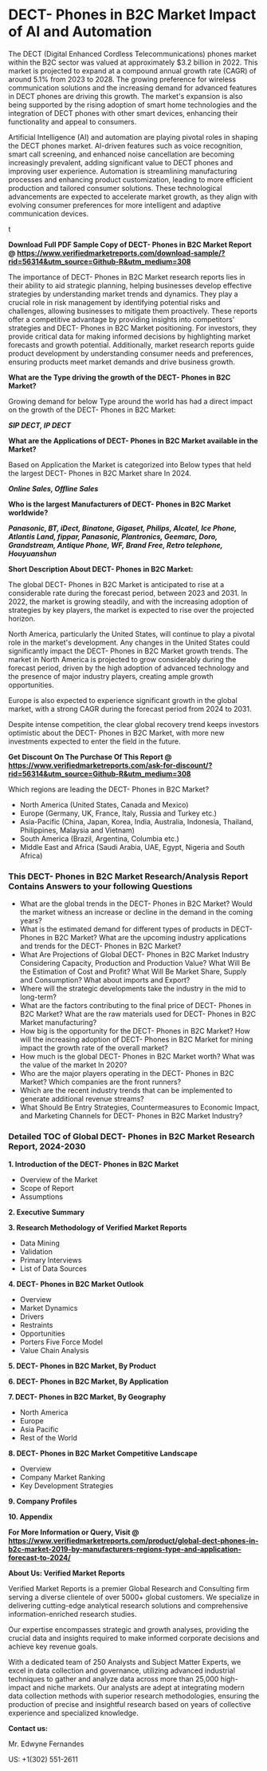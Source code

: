 <meta name="title" content="Global DECT- Phones in B2C Market Impact of AI and Automation"><meta name="description" content="The DECT (Digital Enhanced Cordless Telecommunications) phones market within the B2C sector was valued at approximately $3.2 billion in 2022. This market is projected "><meta name="title" content="DECT- Phones in B2C Market Size, Share, Scope, Trends, Growth, Opportunities, Analysis, Forecast"><h1>DECT- Phones in B2C Market Impact of AI and Automation</h1><p>The DECT (Digital Enhanced Cordless Telecommunications) phones market within the B2C sector was valued at approximately $3.2 billion in 2022. This market is projected to expand at a compound annual growth rate (CAGR) of around 5.1% from 2023 to 2028. The growing preference for wireless communication solutions and the increasing demand for advanced features in DECT phones are driving this growth. The market's expansion is also being supported by the rising adoption of smart home technologies and the integration of DECT phones with other smart devices, enhancing their functionality and appeal to consumers.</p><p>Artificial Intelligence (AI) and automation are playing pivotal roles in shaping the DECT phones market. AI-driven features such as voice recognition, smart call screening, and enhanced noise cancellation are becoming increasingly prevalent, adding significant value to DECT phones and improving user experience. Automation is streamlining manufacturing processes and enhancing product customization, leading to more efficient production and tailored consumer solutions. These technological advancements are expected to accelerate market growth, as they align with evolving consumer preferences for more intelligent and adaptive communication devices.</p>t</p><p id="" class=""><strong>Download Full PDF Sample Copy of DECT- Phones in B2C Market Report @ <a href="https://www.verifiedmarketreports.com/download-sample/?rid=56314&utm_source=Github-R&utm_medium=308" target="_blank">https://www.verifiedmarketreports.com/download-sample/?rid=56314&utm_source=Github-R&utm_medium=308</a></strong></p><p>The importance of&nbsp;DECT- Phones in B2C Market research reports lies in their ability to aid strategic planning, helping businesses develop effective strategies by understanding market trends and dynamics. They play a crucial role in risk management by identifying potential risks and challenges, allowing businesses to mitigate them proactively. These reports offer a competitive advantage by providing insights into competitors' strategies and DECT- Phones in B2C Market positioning. For investors, they provide critical data for making informed decisions by highlighting market forecasts and growth potential. Additionally, market research reports guide product development by understanding consumer needs and preferences, ensuring products meet market demands and drive business growth.</p><p><strong>What are the&nbsp;Type driving the growth of the DECT- Phones in B2C Market?</strong></p><p id="" class="">Growing demand for below Type around the world has had a direct impact on the growth of the DECT- Phones in B2C Market:</p><em><strong>SIP DECT, IP DECT</strong></em></p><strong>What are the&nbsp;Applications&nbsp;of DECT- Phones in B2C Market available in the Market?</strong></p><p id="" class="">Based on Application the Market is categorized into Below types that held the largest DECT- Phones in B2C Market share In 2024.</p><em><strong>Online Sales, Offline Sales</strong></em></p><strong>Who is the largest Manufacturers of DECT- Phones in B2C Market worldwide?</strong></p><p><em><strong>Panasonic, BT, iDect, Binatone, Gigaset, Philips, Alcatel, Ice Phone, Atlantis Land, fippar, Panasonic, Plantronics, Geemarc, Doro, Grandstream, Antique Phone, WF, Brand Free, Retro telephone, Houyuanshun</strong></em></p><p id="" class=""><strong>Short Description About DECT- Phones in B2C Market:</strong></p><p>The global DECT- Phones in B2C Market is anticipated to rise at a considerable rate during the forecast period, between 2023 and 2031. In 2022, the market is growing steadily, and with the increasing adoption of strategies by key players, the market is expected to rise over the projected horizon.</p><p>North America, particularly the United States, will continue to play a pivotal role in the market's development. Any changes in the United States could significantly impact the DECT- Phones in B2C Market growth trends. The market in North America is projected to grow considerably during the forecast period, driven by the high adoption of advanced technology and the presence of major industry players, creating ample growth opportunities.</p><p>Europe is also expected to experience significant growth in the global market, with a strong CAGR during the forecast period from 2024 to 2031.</p><p>Despite intense competition, the clear global recovery trend keeps investors optimistic about the DECT- Phones in B2C Market, with more new investments expected to enter the field in the future.</p><p id="" class=""><strong>Get Discount On The Purchase Of This Report @ <a href="https://www.verifiedmarketreports.com/ask-for-discount/?rid=56314&utm_source=Github-R&utm_medium=308" target="_blank">https://www.verifiedmarketreports.com/ask-for-discount/?rid=56314&utm_source=Github-R&utm_medium=308</a></strong></p>Which regions are leading the DECT- Phones in B2C Market?</p><ul><li>North America (United States, Canada and Mexico)</li><li>Europe (Germany, UK, France, Italy, Russia and Turkey etc.)</li><li>Asia-Pacific (China, Japan, Korea, India, Australia, Indonesia, Thailand, Philippines, Malaysia and Vietnam)</li><li>South America (Brazil, Argentina, Columbia etc.)</li><li>Middle East and Africa (Saudi Arabia, UAE, Egypt, Nigeria and South Africa)</li></ul><h3 id="" class="">This DECT- Phones in B2C Market Research/Analysis Report Contains Answers to your following Questions</h3><ul><li>What are the global trends in the DECT- Phones in B2C Market? Would the market witness an increase or decline in the demand in the coming years?</li><li>What is the estimated demand for different types of products in DECT- Phones in B2C Market? What are the upcoming industry applications and trends for the DECT- Phones in B2C Market?</li><li>What Are Projections of Global DECT- Phones in B2C Market Industry Considering Capacity, Production and Production Value? What Will Be the Estimation of Cost and Profit? What Will Be Market Share, Supply and Consumption? What about imports and Export?</li><li>Where will the strategic developments take the industry in the mid to long-term?</li><li>What are the factors contributing to the final price of DECT- Phones in B2C Market? What are the raw materials used for DECT- Phones in B2C Market manufacturing?</li><li>How big is the opportunity for the DECT- Phones in B2C Market? How will the increasing adoption of DECT- Phones in B2C Market for mining impact the growth rate of the overall market?</li><li>How much is the global DECT- Phones in B2C Market worth? What was the value of the market In 2020?</li><li>Who are the major players operating in the DECT- Phones in B2C Market? Which companies are the front runners?</li><li>Which are the recent industry trends that can be implemented to generate additional revenue streams?</li><li>What Should Be Entry Strategies, Countermeasures to Economic Impact, and Marketing Channels for DECT- Phones in B2C Market Industry?</li></ul><h3 id="" class="">Detailed TOC of Global DECT- Phones in B2C Market Research Report, 2024-2030</h3><p id="" class=""><strong>1. Introduction of the DECT- Phones in B2C Market</strong></p><ul><li>Overview of the Market</li><li>Scope of Report</li><li>Assumptions</li></ul><p id="" class=""><strong>2. Executive Summary</strong></p><p id="" class=""><strong>3. Research Methodology of Verified Market Reports</strong></p><ul><li>Data Mining</li><li>Validation</li><li>Primary Interviews</li><li>List of Data Sources</li></ul><p id="" class=""><strong>4. DECT- Phones in B2C Market Outlook</strong></p><ul><li>Overview</li><li>Market Dynamics</li><li>Drivers</li><li>Restraints</li><li>Opportunities</li><li>Porters Five Force Model</li><li>Value Chain Analysis</li></ul><p id="" class=""><strong>5. DECT- Phones in B2C Market, By Product</strong></p><p id="" class=""><strong>6. DECT- Phones in B2C Market, By Application</strong></p><p id="" class=""><strong>7. DECT- Phones in B2C Market, By Geography</strong></p><ul><li>North America</li><li>Europe</li><li>Asia Pacific</li><li>Rest of the World</li></ul><p id="" class=""><strong>8. DECT- Phones in B2C Market Competitive Landscape</strong></p><ul><li>Overview</li><li>Company Market Ranking</li><li>Key Development Strategies</li></ul><p id="" class=""><strong>9. Company Profiles</strong></p><p id="" class=""><strong>10. Appendix</strong></p><p id="" class=""><strong>For More Information or Query, Visit @ <a href="https://www.verifiedmarketreports.com/product/global-dect-phones-in-b2c-market-2019-by-manufacturers-regions-type-and-application-forecast-to-2024/" target="_blank">https://www.verifiedmarketreports.com/product/global-dect-phones-in-b2c-market-2019-by-manufacturers-regions-type-and-application-forecast-to-2024/</a></strong></p><p id="" class=""><strong>About Us: Verified Market Reports</strong></p><p id="" class="">Verified Market Reports is a premier Global Research and Consulting firm serving a diverse clientele of over 5000+ global customers. We specialize in delivering cutting-edge analytical research solutions and comprehensive information-enriched research studies.</p><p id="" class="">Our expertise encompasses strategic and growth analyses, providing the crucial data and insights required to make informed corporate decisions and achieve key revenue goals.</p><p id="" class="">With a dedicated team of 250 Analysts and Subject Matter Experts, we excel in data collection and governance, utilizing advanced industrial techniques to gather and analyze data across more than 25,000 high-impact and niche markets. Our analysts are adept at integrating modern data collection methods with superior research methodologies, ensuring the production of precise and insightful research based on years of collective experience and specialized knowledge.</p><p id="" class=""><strong>Contact us:</strong></p><p id="" class="">Mr. Edwyne Fernandes</p><p id="" class="">US: +1(302) 551-2611</p>